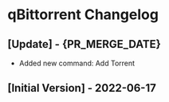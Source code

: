 # qBittorrent Changelog

## [Update] - {PR_MERGE_DATE}

- Added new command: Add Torrent

## [Initial Version] - 2022-06-17
